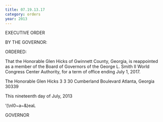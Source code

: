 ```yaml
---
title: 07.19.13.17
category: orders
year: 2013
---
```

 

EXECUTIVE ORDER

BY THE GOVERNOR:

ORDERED:

That the Honorable Glen Hicks of Gwinnett County, Georgia, is
reappointed as a member of the Board of Governors of the George
L. Smith II World Congress Center Authority, for a term of office
ending July 1, 2017.

The Honorable Glen Hicks
3 3 30 Cumberland Boulevard
Atlanta, Georgia 30339

This nineteenth day of July, 2013

‘(\nI0~a~\&)eaL

GOVERNOR

